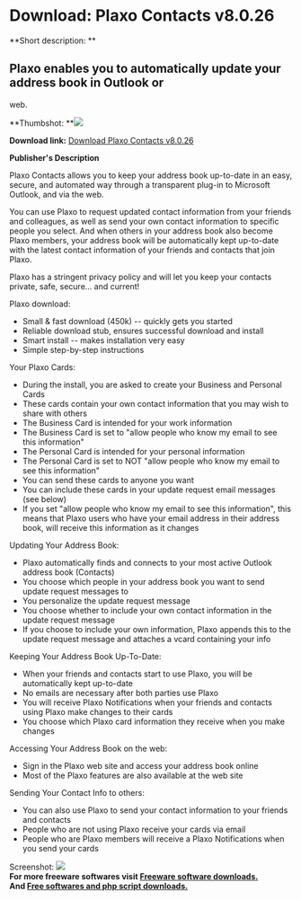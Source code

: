 # Download: Plaxo Contacts v8.0.26

**Short description: **

## Plaxo enables you to automatically update your address book in Outlook or
web.

  
**Thumbshot: **![](http://www.freewarefiles.com/screenshot/plaxo_md.gif)   
  
**Download link:** [Download Plaxo Contacts v8.0.26](http://freesoftwares.boysofts.com/Plaxo-Contacts-V_program_5476.html)  
  

**Publisher's Description**  
  

Plaxo Contacts allows you to keep your address book up-to-date in an easy,
secure, and automated way through a transparent plug-in to Microsoft Outlook,
and via the web.

You can use Plaxo to request updated contact information from your friends and
colleagues, as well as send your own contact information to specific people
you select. And when others in your address book also become Plaxo members,
your address book will be automatically kept up-to-date with the latest
contact information of your friends and contacts that join Plaxo.

Plaxo has a stringent privacy policy and will let you keep your contacts
private, safe, secure... and current!

Plaxo download:

  * Small & fast download (450k) -- quickly gets you started 
  * Reliable download stub, ensures successful download and install 
  * Smart install -- makes installation very easy 
  * Simple step-by-step instructions 

Your Plaxo Cards:

  * During the install, you are asked to create your Business and Personal Cards 
  * These cards contain your own contact information that you may wish to share with others 
  * The Business Card is intended for your work information 
  * The Business Card is set to "allow people who know my email to see this information" 
  * The Personal Card is intended for your personal information 
  * The Personal Card is set to NOT "allow people who know my email to see this information" 
  * You can send these cards to anyone you want 
  * You can include these cards in your update request email messages (see below) 
  * If you set "allow people who know my email to see this information", this means that Plaxo users who have your email address in their address book, will receive this information as it changes 

Updating Your Address Book:

  * Plaxo automatically finds and connects to your most active Outlook address book (Contacts) 
  * You choose which people in your address book you want to send update request messages to 
  * You personalize the update request message 
  * You choose whether to include your own contact information in the update request message 
  * If you choose to include your own information, Plaxo appends this to the update request message and attaches a vcard containing your info 

Keeping Your Address Book Up-To-Date:

  * When your friends and contacts start to use Plaxo, you will be automatically kept up-to-date 
  * No emails are necessary after both parties use Plaxo 
  * You will receive Plaxo Notifications when your friends and contacts using Plaxo make changes to their cards 
  * You choose which Plaxo card information they receive when you make changes 

Accessing Your Address Book on the web:

  * Sign in the Plaxo web site and access your address book online 
  * Most of the Plaxo features are also available at the web site 

Sending Your Contact Info to others:

  * You can also use Plaxo to send your contact information to your friends and contacts 
  * People who are not using Plaxo receive your cards via email 
  * People who are Plaxo members will receive a Plaxo Notifications when you send your cards 

  
  
Screenshot: ![](http://www.freewarefiles.com/screenshot/plaxo.gif)  
**For more freeware softwares visit [Freeware software downloads.](http://freesoftwares.boysofts.com/)**   
**And [Free softwares and php script downloads.](http://www.boysofts.com/)**

